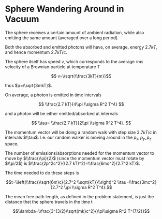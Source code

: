 # Sphere Wandering Around in Vacuum

The sphere receives a certain amount of ambient radiation, while also emitting the same amount (averaged over a long period). 

Both the absorbed and emitted photons will have, on average, energy $2.7 kT$, and hence momentum $2.7 kT/c$.

The sphere itself has speed v, which corresponds to the average rms velocity of a Brownian particle at temperature T

$$ v=\\sqrt{\\frac{3kT}{m}}$$

thus $p=\\sqrt{3mkT}$.

On average, a photon is emitted in time intervals

$$ \\frac{2.7 kT}{4\\pi \\sigma R^2 T^4} $$

and a photon will be either emitted/absorbed at intervals

$$ \\tau= \\frac{2.7 kT}{2\\pi \\sigma R^2 T^4}. $$

The momentum vector will be doing a random walk with step size $2.7 kT/c$ in intervals $\\tau$. I.e. our random walker is moving around in the $p_x, p_y, p_z$ space.

The number of emissions/absorptions needed for the momentum vector to move by $\\frac{\\pi}{2}$ (since the momentum vector must rotate by $\\pi/2$) is  $\\frac{2p^2c^2}{(2.7 kT)^2}=\\frac{6mc^2}{2.7^2 kT}$.

The time needed to do these steps is 

$$t=\\left(\\frac{\\sqrt{6m}c}{2.7^2 \\sqrt{kT}}\\right)^2 \\tau=\\frac{3mc^2}{2.7^2 \\pi \\sigma R^2 T^4}.$$
 
The mean free path length, as defined in the problem statement, is just the distance that the sphere travels in the time t

$$\\lambda=\\frac{3^{3/2}\\sqrt{mk}c^2}{\\pi\\sigma R^2 T^{7/2}}$$
